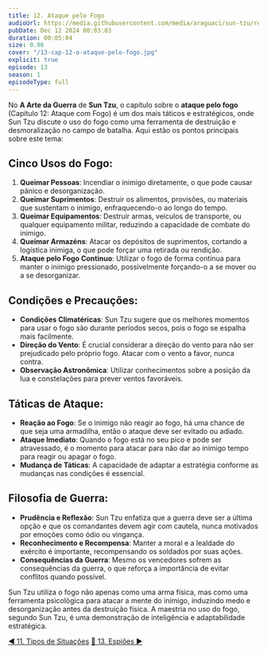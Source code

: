 ```yaml
---
title: 12. Ataque pelo Fogo
audioUrl: https://media.githubusercontent.com/media/araguaci/sun-tzu/refs/heads/main/public/audio/13-cap-12-o-ataque-pelo-fogo.mp3
pubDate: Dec 12 2024 00:03:03
duration: 00:05:04
size: 0.96
cover: "/13-cap-12-o-ataque-pelo-fogo.jpg"
explicit: true
episode: 13
season: 1
episodeType: full
---
```



No **A Arte da Guerra** de **Sun Tzu**, o capítulo sobre o **ataque pelo fogo** (Capítulo 12: Ataque com Fogo) é um dos mais táticos e estratégicos, onde Sun Tzu discute o uso do fogo como uma ferramenta de destruição e desmoralização no campo de batalha. Aqui estão os pontos principais sobre este tema:

## Cinco Usos do Fogo:

1. **Queimar Pessoas**: Incendiar o inimigo diretamente, o que pode causar pânico e desorganização.
2. **Queimar Suprimentos**: Destruir os alimentos, provisões, ou materiais que sustentam o inimigo, enfraquecendo-o ao longo do tempo.
3. **Queimar Equipamentos**: Destruir armas, veículos de transporte, ou qualquer equipamento militar, reduzindo a capacidade de combate do inimigo.
4. **Queimar Armazéns**: Atacar os depósitos de suprimentos, cortando a logística inimiga, o que pode forçar uma retirada ou rendição.
5. **Ataque pelo Fogo Continuo**: Utilizar o fogo de forma contínua para manter o inimigo pressionado, possivelmente forçando-o a se mover ou a se desorganizar.

## Condições e Precauções:

- **Condições Climatéricas**: Sun Tzu sugere que os melhores momentos para usar o fogo são durante períodos secos, pois o fogo se espalha mais facilmente.
- **Direção do Vento**: É crucial considerar a direção do vento para não ser prejudicado pelo próprio fogo. Atacar com o vento a favor, nunca contra.
- **Observação Astronômica**: Utilizar conhecimentos sobre a posição da lua e constelações para prever ventos favoráveis.

## Táticas de Ataque:

- **Reação ao Fogo**: Se o inimigo não reagir ao fogo, há uma chance de que seja uma armadilha, então o ataque deve ser evitado ou adiado.
- **Ataque Imediato**: Quando o fogo está no seu pico e pode ser atravessado, é o momento para atacar para não dar ao inimigo tempo para reagir ou apagar o fogo.
- **Mudança de Táticas**: A capacidade de adaptar a estratégia conforme as mudanças nas condições é essencial.

## Filosofia de Guerra:

- **Prudência e Reflexão**: Sun Tzu enfatiza que a guerra deve ser a última opção e que os comandantes devem agir com cautela, nunca motivados por emoções como ódio ou vingança.
- **Reconhecimento e Recompensa**: Manter a moral e a lealdade do exército é importante, recompensando os soldados por suas ações.
- **Consequências da Guerra**: Mesmo os vencedores sofrem as consequências da guerra, o que reforça a importância de evitar conflitos quando possível.

Sun Tzu utiliza o fogo não apenas como uma arma física, mas como uma ferramenta psicológica para atacar a mente do inimigo, induzindo medo e desorganização antes da destruição física. A maestria no uso do fogo, segundo Sun Tzu, é uma demonstração de inteligência e adaptabilidade estratégica.
  
<div class="text-center mt-16">
  <a class="btn btn-accent mt-9" href="/episode/post12">◀️ 11. Tipos de Situações</a>
  <a class="btn btn-accent mt-9" href="#top" title="top"> 🔼 </a>
  <a class="btn btn-accent mt-9" href="/episode/post14">13. Espiões ▶️</a>
</div>
